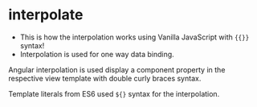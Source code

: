 # interpolate

- This is how the interpolation works using Vanilla JavaScript with <code>{{}}</code> syntax!
- Interpolation is used for one way data binding.

Angular interpolation is used display a component property in the respective view template with double curly braces syntax.

Template literals from ES6 used <code>${}</code> syntax for the interpolation.
